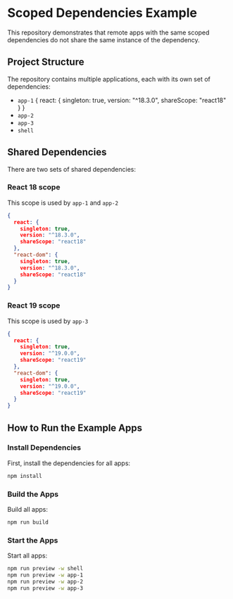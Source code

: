 # Scoped Dependencies Example

This repository demonstrates that remote apps with the same scoped dependencies do not share the same instance of the dependency.

## Project Structure

The repository contains multiple applications, each with its own set of dependencies:

- `app-1`
  {
    react: {
      singleton: true,
      version: "^18.3.0",
      shareScope: "react18"
    }
  }
- `app-2`
- `app-3`
- `shell`

## Shared Dependencies

There are two sets of shared dependencies:

### React 18 scope
This scope is used by `app-1` and `app-2`
```json
{
  react: {
    singleton: true,
    version: "^18.3.0",
    shareScope: "react18"
  },
  "react-dom": {
    singleton: true,
    version: "^18.3.0",
    shareScope: "react18"
  }
}
```

### React 19 scope
This scope is used by `app-3`
```json
{
  react: {
    singleton: true,
    version: "^19.0.0",
    shareScope: "react19"
  },
  "react-dom": {
    singleton: true,
    version: "^19.0.0",
    shareScope: "react19"
  }
}
```

## How to Run the Example Apps

### Install Dependencies

First, install the dependencies for all apps:

```sh
npm install
```

### Build the Apps

Build all apps:

```sh
npm run build
```

### Start the Apps

Start all apps:

```sh
npm run preview -w shell
npm run preview -w app-1
npm run preview -w app-2
npm run preview -w app-3
```
